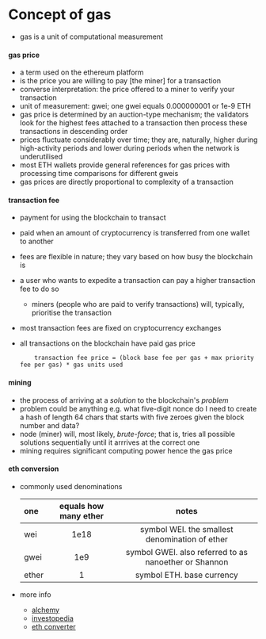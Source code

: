 # Concept of gas

* gas is a unit of computational measurement


#### gas price
* a term used on the ethereum platform
* is the price you are willing to pay [the miner] for a transaction
* converse interpretation: the price offered to a miner to verify your transaction
* unit of measurement: gwei; one gwei equals 0.000000001 or 1e-9 ETH 
* gas price is determined by an auction-type mechanism; the validators look for the highest fees attached to a transaction then process these transactions in descending order
* prices fluctuate considerably over time; they are, naturally, higher during high-activity periods and lower during periods when the network is underutilised
* most ETH wallets provide general references for gas prices with processing time comparisons for different gweis
* gas prices are directly proportional to complexity of a transaction

#### transaction fee
* payment for using the blockchain to transact
* paid when an amount of cryptocurrency is transferred from one wallet to another
* fees are flexible in nature; they vary based on how busy the blockchain is
* a user who wants to expedite a transaction can pay a higher transaction fee to do so
    * miners (people who are paid to verify transactions) will, typically, prioritise the transaction
* most transaction fees are fixed on cryptocurrency exchanges
* all transactions on the blockchain have paid gas price

    ```text
        transaction fee price = (block base fee per gas + max priority fee per gas) * gas units used
    ```

#### mining
* the process of arriving at a _solution_ to the blockchain's _problem_
* problem could be anything e.g. what five-digit nonce do I need to create a hash of length 64 chars that starts with five zeroes given the block number and data?
* node (miner) will, most likely, _brute-force_; that is, tries all possible solutions sequentially until it arrrives at the correct one
* mining requires significant computing power hence the gas price

#### eth conversion

* commonly used denominations

    |one|equals how many ether|notes|
    |:---|:---:|:---:|
    |wei|1e18|symbol WEI.  the smallest denomination of ether|
    |gwei|1e9|symbol GWEI. also referred to as nanoether or Shannon|
    |ether|1|symbol ETH. base currency|

* more info
    * [alchemy][def]
    * [investopedia][def2]
    * [eth converter][def3]

[def]: https://www.alchemy.com/gwei-calculator
[def2]: https://www.investopedia.com/terms/g/gwei-ethereum.asp
[def3]: https://eth-converter.com/extended-converter.html
